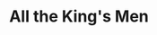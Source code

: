 ---
title: All the King's Men
year: 1964
opening_date: 1964-04-17
closing_date: 1964-04-25
layout: productions
featured_image: 
image_caption:
image_credit:
playbill:
category:
Theatre: Theatre Jacksonville
Venue: Little Theatre
cast:
  Professor: Budd T. Porter
  Tiny Duffy: Marshall Grauer
  William Larsen: Randy Rushing
  Tom Stark: Thomas Keating
  Man: Charles Bartling
  Jack Burden: Jerry Allen
  Anne Stanton: Olivia Rusinek
  Lucy Stark: Mardie Kelly
  Dr. Adam Stanton: Roger Pugh
  Judge Irwin: Raymond Winstead
  Sugar Boy: Tim McManus
  Sadie Burke: Terry McIntyre
  Willie Stark: Harold Bergman
  Mother of Jack Burden: Rosalie Bergman
  Slade: Ernest Goldsmith
  Frey: Charles Bartling
  Crowd: 
    - Bambi Bowen
    - Annette Grauer
    - Carolyn Lieder
    - John Skye
    - Ernest Goldsmith
crew:
  Director: George Ballis
  Technical Director: Chase Ambler
  Set Designer: Russell Hicken
  Stage Manager: Leni Bessett
  Lighting: 
    - Chase Ambler
    - Peggy Miller
  Sound: 
    - Madge Bruner
    - Roger Smith
  Costumes: Frank Ridge
  Properties: 
    - Carolyn Lieder
    - Gladys Dale
    - Esther Barnes
    - Helen Cochran
    - Eula Walters
    - Beverly Fink
    - Ruth Glezen
    - Mary Holland
    - Del Kantor
    - Ed Poole
  Make-up: 
    - Ellen Black
    - Marshall Grauer
    - Mardie Kelly
  Set Crew: 
    - Ernie Cornelius
    - Galdys M. Dale
    - Peggy Miller
    - Ed Poole
    - Connie Ambler
    - Tim McManus
    - Ernest Goldsmith
    - Jill Bergman
    - John Skye
external_links:
---